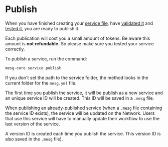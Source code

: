 # Publish

When you have finished creating your [service file](service-file.md), have [validated it](validate.md) and [tested it](test.md), you are ready to publish it.

Each publication will cost you a small amount of tokens. Be aware this amount is **not refundable.** So please make sure you tested your service correctly.

To publish a service, run the command:

```bash
mesg-core service publish
```

If you don't set the path to the service folder, the method looks in the current folder for the `mesg.yml` file.

The first time you publish the service, it will be publish as a new service and an unique service ID will be created. This ID will be saved in a `.mesg` file.

When publishing an already-published service \(when a `.mesg` file containing the service ID exists\), the service will be updated on the Network. Users that use this service will have to manually update their workflow to use the last version of the service.

A version ID is created each time you publish the service. This version ID is also saved in the `.mesg` file\).

